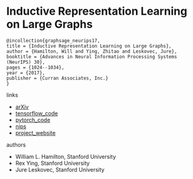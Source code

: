 # Inductive Representation Learning on Large Graphs
```
@incollection{graphsage_neurips17,
title = {Inductive Representation Learning on Large Graphs},
author = {Hamilton, Will and Ying, Zhitao and Leskovec, Jure},
booktitle = {Advances in Neural Information Processing Systems (NeurIPS) 30},
pages = {1024--1034},
year = {2017},
publisher = {Curran Associates, Inc.}
}
```

links
- [arXiv](https://arxiv.org/abs/1706.02216)
- [tensorflow_code](https://github.com/williamleif/GraphSAGE)
- [pytorch_code](https://github.com/williamleif/graphsage-simple/)
- [nips](http://papers.nips.cc/paper/6703-inductive-representation-learning-on-large-graphs)
- [project_website](http://snap.stanford.edu/graphsage/)

authors

- William L. Hamilton, Stanford University
- Rex Ying, Stanford University
- Jure Leskovec, Stanford University
